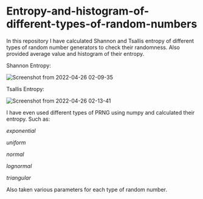 # Entropy-and-histogram-of-different-types-of-random-numbers

In this repository I have calculated Shannon and Tsallis entropy of different types of random number generators to check their randomness.
Also provided average value and histogram of their entropy.

Shannon Entropy:

![Screenshot from 2022-04-26 02-09-35](https://user-images.githubusercontent.com/95766110/165171231-ec2509c3-a773-4881-a8ca-9fb46cbc8b6a.png)


Tsallis Entropy:

![Screenshot from 2022-04-26 02-13-41](https://user-images.githubusercontent.com/95766110/165171660-208df652-840f-4627-9920-98c51d7a8a20.png)


I have even used different types of PRNG using numpy and calculated their entropy.
Such as:

*exponential*

*uniform*

*normal*

*lognormal*

*triangular*

Also taken various parameters for each type of random number.
